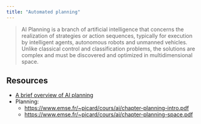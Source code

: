 ```yaml
---
title: "Automated planning"
---
```


> AI Planning is a branch of artificial intelligence that concerns the realization of strategies or action sequences, typically for execution by intelligent agents, autonomous robots and unmanned vehicles. Unlike classical control and classification problems, the solutions are complex and must be discovered and optimized in multidimensional space.

## Resources
- [A brief overview of AI planning](https://users.aalto.fi/~rintanj1/jussi/planning.html)
- Planning: 
	- https://www.emse.fr/~picard/cours/ai/chapter-planning-intro.pdf
	- https://www.emse.fr/~picard/cours/ai/chapter-planning-space.pdf
